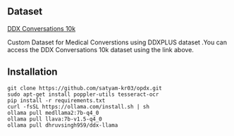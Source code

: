 ## Dataset
[DDX Conversations 10k](https://huggingface.co/datasets/satyam-03/ddx-conversations-10k)

Custom Dataset for Medical Converstions using DDXPLUS dataset .You can access the DDX Conversations 10k dataset using the link above.



## Installation
```
git clone https://github.com/satyam-kr03/opdx.git
sudo apt-get install poppler-utils tesseract-ocr
pip install -r requirements.txt 
curl -fsSL https://ollama.com/install.sh | sh
ollama pull medllama2:7b-q4_0
ollama pull llava:7b-v1.5-q4_0
ollama pull dhruvsingh959/ddx-llama

```
